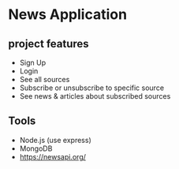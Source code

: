 # News Application

## project features
* Sign Up
* Login
* See all sources
* Subscribe or unsubscribe to specific source
* See news & articles about subscribed sources

## Tools
* Node.js (use express)
* MongoDB
* https://newsapi.org/
